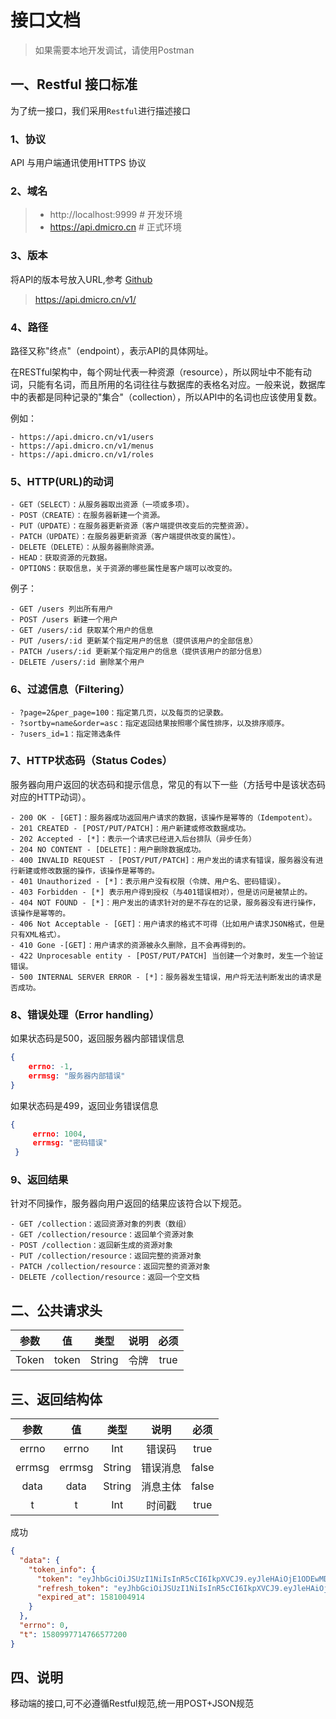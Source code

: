 # 接口文档
> 如果需要本地开发调试，请使用Postman
## 一、Restful 接口标准
为了统一接口，我们采用`Restful`进行描述接口
### 1、协议
API 与用户端通讯使用HTTPS 协议
### 2、域名
> - http://localhost:9999 # 开发环境  
> - https://api.dmicro.cn  # 正式环境     
### 3、版本
将API的版本号放入URL,参考 [Github](https://developer.github.com/v3/media/#request-specific-version)
> https://api.dmicro.cn/v1/
### 4、路径
路径又称"终点"（endpoint），表示API的具体网址。

在RESTful架构中，每个网址代表一种资源（resource），所以网址中不能有动词，只能有名词，而且所用的名词往往与数据库的表格名对应。一般来说，数据库中的表都是同种记录的"集合"（collection），所以API中的名词也应该使用复数。

例如：

```
- https://api.dmicro.cn/v1/users
- https://api.dmicro.cn/v1/menus
- https://api.dmicro.cn/v1/roles
```
### 5、HTTP(URL)的动词

```
- GET（SELECT）：从服务器取出资源（一项或多项）。
- POST（CREATE）：在服务器新建一个资源。
- PUT（UPDATE）：在服务器更新资源（客户端提供改变后的完整资源）。
- PATCH（UPDATE）：在服务器更新资源（客户端提供改变的属性）。
- DELETE（DELETE）：从服务器删除资源。
- HEAD：获取资源的元数据。
- OPTIONS：获取信息，关于资源的哪些属性是客户端可以改变的。
```

例子：

```
- GET /users 列出所有用户
- POST /users 新建一个用户
- GET /users/:id 获取某个用户的信息
- PUT /users/:id 更新某个指定用户的信息（提供该用户的全部信息）
- PATCH /users/:id 更新某个指定用户的信息（提供该用户的部分信息）
- DELETE /users/:id 删除某个用户
```
### 6、过滤信息（Filtering）
```
- ?page=2&per_page=100：指定第几页，以及每页的记录数。
- ?sortby=name&order=asc：指定返回结果按照哪个属性排序，以及排序顺序。
- ?users_id=1：指定筛选条件
```
### 7、HTTP状态码（Status Codes）
服务器向用户返回的状态码和提示信息，常见的有以下一些（方括号中是该状态码对应的HTTP动词）。
```
- 200 OK - [GET]：服务器成功返回用户请求的数据，该操作是幂等的（Idempotent）。
- 201 CREATED - [POST/PUT/PATCH]：用户新建或修改数据成功。
- 202 Accepted - [*]：表示一个请求已经进入后台排队（异步任务）
- 204 NO CONTENT - [DELETE]：用户删除数据成功。
- 400 INVALID REQUEST - [POST/PUT/PATCH]：用户发出的请求有错误，服务器没有进行新建或修改数据的操作，该操作是幂等的。
- 401 Unauthorized - [*]：表示用户没有权限（令牌、用户名、密码错误）。
- 403 Forbidden - [*] 表示用户得到授权（与401错误相对），但是访问是被禁止的。
- 404 NOT FOUND - [*]：用户发出的请求针对的是不存在的记录，服务器没有进行操作，该操作是幂等的。
- 406 Not Acceptable - [GET]：用户请求的格式不可得（比如用户请求JSON格式，但是只有XML格式）。
- 410 Gone -[GET]：用户请求的资源被永久删除，且不会再得到的。
- 422 Unprocesable entity - [POST/PUT/PATCH] 当创建一个对象时，发生一个验证错误。
- 500 INTERNAL SERVER ERROR - [*]：服务器发生错误，用户将无法判断发出的请求是否成功。
```

### 8、错误处理（Error handling）
如果状态码是500，返回服务器内部错误信息
```json
{
    errno: -1,
    errmsg: "服务器内部错误"
}
```

如果状态码是499，返回业务错误信息
```json
{
     errno: 1004,
     errmsg: "密码错误"
 }
```

### 9、返回结果
针对不同操作，服务器向用户返回的结果应该符合以下规范。
```
- GET /collection：返回资源对象的列表（数组）
- GET /collection/resource：返回单个资源对象
- POST /collection：返回新生成的资源对象
- PUT /collection/resource：返回完整的资源对象
- PATCH /collection/resource：返回完整的资源对象
- DELETE /collection/resource：返回一个空文档
```

## 二、公共请求头
| 参数     | 值        | 类型   | 说明     | 必须   | 
|:--------:|:---------:|:------:|:--------:|:------:|
| Token   | token      | String | 令牌     | true   |

## 三、返回结构体
| 参数     | 值        | 类型   | 说明     | 必须   | 
|:--------:|:---------:|:------:|:--------:|:------:|
| errno    | errno     | Int    | 错误码   | true   |
| errmsg   | errmsg    | String | 错误消息 | false  |
| data     | data      | String | 消息主体 | false  |
| t        | t         | Int    | 时间戳   | true   |

成功
```json
{
  "data": {
    "token_info": {
      "token": "eyJhbGciOiJSUzI1NiIsInR5cCI6IkpXVCJ9.eyJleHAiOjE1ODEwMDQ5MTQsIkluZm8iOnsiQXBwaWQiOjEsIlVpZCI6MzU2NTI4MDM5MTMzMTg1LCJQbGF0IjoxLCJEZXZpY2VJZCI6IiJ9fQ.ygGAn-8B1z2iVDfBNbSSNqA21-TjMeZBSyb-Hk_MmVZUOtZMllNoddsOuho4pOnQ5RyaqE4dHTdm67LycylSvYbvnhnBHk3qOhBLvcFJCaqgpsklhBf_QcRJTWh8Hy9mRh9AMO6xi9xJncuceOpDmrSahzfSdRp6U_-4rY-oppc",
      "refresh_token": "eyJhbGciOiJSUzI1NiIsInR5cCI6IkpXVCJ9.eyJleHAiOjE1ODM1ODk3MTQsIkluZm8iOnsiQXBwaWQiOjEsIlVpZCI6MzU2NTI4MDM5MTMzMTg1LCJQbGF0IjoxLCJEZXZpY2VJZCI6IiJ9fQ.huN_PYaXSlteC5VPDBuq9sV7Fqw08Fd8DlF1zkZU0CYfULsL6Lt_6lHNmwqvdLeCBtD2ZdI6UZEdmfbljwhXj0jEll5qGmyiHH8C9Yxygceua8-NhfGRAhCW4Nc3vnd50jJcs0xD8fKuApeWunseIvVb7mvFIvMHg_vJiNY6QZU",
      "expired_at": 1581004914
    }
  },
  "errno": 0,
  "t": 1580997714766577200
}
```

## 四、说明
移动端的接口,可不必遵循Restful规范,统一用POST+JSON规范